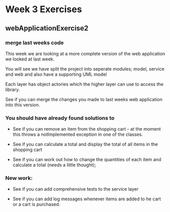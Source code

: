 # Week 3 Exercises

## webApplicationExercise2

### merge last weeks code

This week we are looking at a more complete version of the web application we looked at last week. 

You will see we have split the project into seperate modules; model, service and web and also have a supporting UML model

Each layer has object actories which the higher layer can use to access the library.

See if you can merge the changes you made to last weeks web application into this version.

### You should have already found solutions to

- See if you can remove an item from the shopping cart - at the moment this throws a notImplemented exception in one of the classes.

- See if you can calculate a total and display the total of all items in the shopping cart

- See if you can work out how to change the quantities  of each item and calculate a total (needs a little thought);

### New work:

- See if you can add comprehensive tests to the service layer

- See if you can add log messages whenever items are added to he cart or a cart is purchased.



